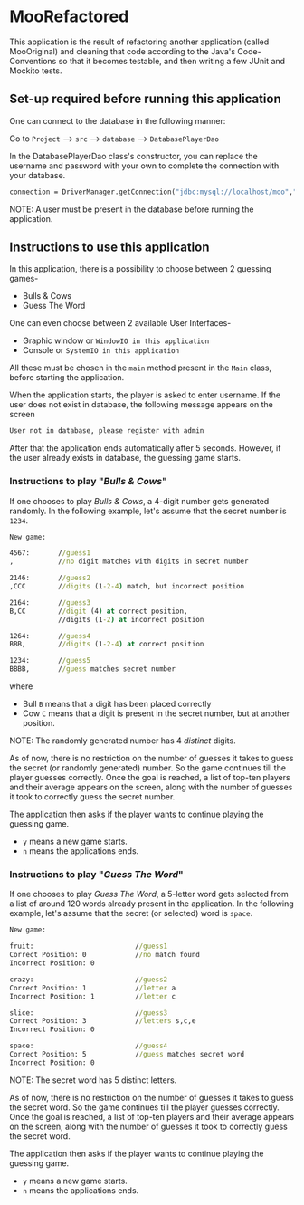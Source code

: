 # MooRefactored
This application is the result of refactoring another application (called MooOriginal) and cleaning that code according 
to the Java's Code-Conventions so that it becomes testable, and then writing a few JUnit and Mockito tests.

## Set-up required before running this application
One can connect to the database in the following manner: 

Go to `Project` --> `src` --> `database` --> `DatabasePlayerDao` 

In the DatabasePlayerDao class's constructor, you can replace the username and password with your own to complete the 
connection with your database. 
```bat
connection = DriverManager.getConnection("jdbc:mysql://localhost/moo","username","password");
```
NOTE: A user must be present in the database before running the application.

## Instructions to use this application

In this application, there is a possibility to choose between 2 guessing games-
 *  Bulls & Cows
 *  Guess The Word

One can even choose between 2 available User Interfaces-
 *  Graphic window or `WindowIO in this application`
 *  Console or `SystemIO in this application`

All these must be chosen in the `main` method present in the `Main` class, before starting the application.

When the application starts, the player is asked to enter username.
If the user does not exist in database, the following message appears on the screen
```bat
User not in database, please register with admin
```
After that the application ends automatically after 5 seconds.
However, if the user already exists in database, the guessing game starts.

### Instructions to play "*Bulls & Cows*"

If one chooses to play *Bulls & Cows*, a 4-digit number gets generated randomly.
In the following example, let's assume that the secret number is `1234`.
```bat
New game:

4567:       //guess1
,           //no digit matches with digits in secret number

2146:       //guess2
,CCC        //digits (1-2-4) match, but incorrect position

2164:       //guess3
B,CC        //digit (4) at correct position, 
            //digits (1-2) at incorrect position

1264:       //guess4
BBB,        //digits (1-2-4) at correct position

1234:       //guess5
BBBB,       //guess matches secret number
```
where
* Bull `B` means that a digit has been placed correctly
* Cow `C` means that a digit is present in the secret number, but at another position.

NOTE: The randomly generated number has 4 _distinct_ digits.

As of now, there is no restriction on the number of guesses it takes to guess the secret (or randomly generated) number.
So the game continues till the player guesses correctly. Once the goal is reached, a list of top-ten players and their 
average appears on the screen, along with the number of guesses it took to correctly guess the secret number. 

The application then asks if the player wants to continue playing the guessing game. 
* `y` means a new game starts. 
* `n` means the applications ends.

### Instructions to play "*Guess The Word*"

If one chooses to play *Guess The Word*, a 5-letter word gets selected from a list of around 120 words already present 
in the application. In the following example, let's assume that the secret (or selected) word is `space`.
```bat
New game:

fruit:                         //guess1 
Correct Position: 0            //no match found
Incorrect Position: 0

crazy:                         //guess2 
Correct Position: 1            //letter a
Incorrect Position: 1          //letter c

slice:                         //guess3 
Correct Position: 3            //letters s,c,e 
Incorrect Position: 0 

space:                         //guess4 
Correct Position: 5            //guess matches secret word 
Incorrect Position: 0         
```
NOTE: The secret word has 5 distinct letters.

As of now, there is no restriction on the number of guesses it takes to guess the secret word.
So the game continues till the player guesses correctly. Once the goal is reached, a list of top-ten players and their
average appears on the screen, along with the number of guesses it took to correctly guess the secret word.

The application then asks if the player wants to continue playing the guessing game.
* `y` means a new game starts.
* `n` means the applications ends.
